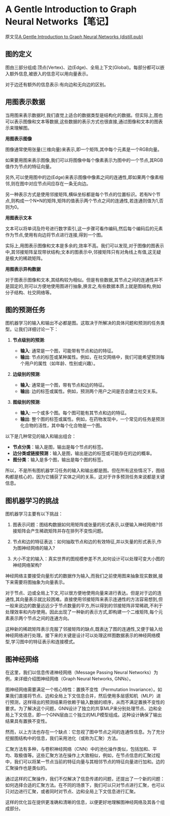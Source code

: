 # A Gentle Introduction to Graph Neural Networks【笔记】

原文见[A Gentle Introduction to Graph Neural Networks (distill.pub)](https://distill.pub/2021/gnn-intro/)

## 图的定义

图由三部分组成:顶点(Vertex)、边(Edge)、全局上下文(Global)。每部分都可以嵌入额外信息,被嵌入的信息可以用向量表示。

对于边还有额外的信息表示:有向边和无向边的区别。

## **用图表示数据**

当用图来表示数据时,我们直觉上适合的数据类型是结构化的数据。但实际上,图也可以表示图像和文本等数据,这些数据的表示方式也很直接,通过图像和文本的图表示来理解图。

**用图表示图像**

图像通常使用张量(三维向量)来表示,即一个矩阵,其中每个元素是一个RGB向量。 

如果要用图来表示图像,我们可以将图像中每个像素表示为图中的一个节点,其RGB值作为节点的特征向量。

另外,可以使用图中的边(Edge)来表示图像中像素之间的连通性,即如果两个像素相邻,则在图中对应节点间应存在一条无向边。

另一种表示方式是使用邻接矩阵,横纵坐标都是每个节点的位置标识。若有N个节点,则构成一个N*N的矩阵,矩阵的值表示两个节点之间的连通性,若连通则值为1,否则为0。

**用图表示文本**

文本可以将单词及符号进行数字索引,这一步骤可看作编码,然后每个编码后的元素作为节点,使用有向边将节点进行连接,得到一个图。

实际上,用图表示图像和文本是多余的,效率不高。我们可以发现,对于图像的图表示中,其邻接矩阵呈现带状结构;文本的图表示中,邻接矩阵只有对角线上有值,这无疑是极大的稀疏矩阵。

**用图表示异构数据** 

对于图表示图像和文本,其结构较为相似。但是有些数据,其节点之间的连通性并不是固定的,则可以方便地使用图进行抽象,换言之,有些数据本质上就是图结构,例如分子结构、社交网络等。

## 图的预测任务

图机器学习的输入和输出不必都是图。这取决于所解决的具体问题和预测的任务类型。让我们详细讨论一下：

1. **节点级别的预测**:
    - **输入**: 通常是一个图，可能带有节点和边的特征。
    - **输出**: 节点的标签或某种属性。例如，在社交网络中，我们可能希望预测每个用户的属性（如年龄、性别或兴趣）。

2. **边级别的预测**:
    - **输入**: 通常是一个图，带有节点和边的特征。
    - **输出**: 边的标签或属性。例如，预测两个用户之间是否会建立社交关系。

3. **图级别的预测**:
    - **输入**: 一个或多个图。每个图可能有其节点和边的特征。
    - **输出**: 整个图的标签或属性。例如，在药物发现中，一个常见的任务是预测化合物的活性，其中每个化合物是一个图。

以下是几种常见的输入和输出组合：
- **节点分类**：输入是图，输出是每个节点的标签。
- **边分类或链接预测**：输入是图，输出是边的标签或可能存在的边的概率。
- **图分类**：输入是多个图，输出是每个图的标签。

所以，不是所有图机器学习任务的输入和输出都是图。但在所有这些情况下，图结构都是核心的，因为它捕获了实体之间的关系，这对于许多预测任务来说都是关键信息。

## 图机器学习的挑战

图机器学习主要有以下挑战：

1. 图表示问题：图结构数据如何用矩阵或张量的形式表示,以便输入神经网络?邻接矩阵会产生稀疏矩阵并存在排列不变性问题。

2. 节点和边的特征表达：如何抽取节点和边的有效特征,并以矢量的形式表示,作为图神经网络的输入?

3. 大小不定的输入：真实世界的图规模参差不齐,如何设计可以处理可变大小图的神经网络架构?

神经网络主要接受向量形式的数据作为输入,而我们之前使用图来抽象现实数据,接下来需要将图抽象为向量表示。

对于节点、边或全局上下文,可以很方便地使用向量来进行表达。但是对于边的连通性,其向量表示就比较困难。直接使用邻接矩阵来表示连通性的方法容易想到,但一般来说边的数量远远少于节点数量的平方,所以得到的邻接矩阵非常稀疏,不利于处理效率和内存使用。因此出现了一种新的表示方式,即构建一个二维矩阵,每个元素表示两个节点之间的连通方向。

这种新的稀疏矩阵表示克服了邻接矩阵的缺点,既表达了图的连通性,又便于输入给神经网络进行处理。接下来的关键是设计可以处理这样图数据表示的神经网络模型,学习图中的特征表示和连接模式。

## 图神经网络

在这里，我们以信息传递神经网络（Message Passing Neural Networks）为例，来详细介绍图神经网络（Graph Neural Networks, GNNs）。

图神经网络需要满足一个核心特性：置换不变性（Permutation Invariance）。如果我们直接将节点、边和全局上下文信息合并，然后使用多层感知机（MLP）进行预测，这样得出的预测结果将依赖于输入数据的顺序，从而不满足置换不变性的要求。为了解决这个问题，GNN设计了独立的共享MLP来分别处理节点、边和全局上下文信息，即一个GNN层由三个独立的MLP模型组成。这种设计确保了输出结果具有置换不变性。

然而，以上方法也存在一个缺点：它忽视了图中节点之间的连通性信息。为了充分挖掘图结构中的信息，我们采用池化（或称为汇聚）方法。

汇聚方法有多种，与卷积神经网络（CNN）中的池化操作类似，包括加和、平均、取极值等。这些汇聚方法在操作上大致相似，例如，在节点信息的汇聚过程中，我们可以将某一节点当前的特征向量与其相邻节点的特征向量进行加和。边的汇聚操作也是类似的。

通过这样的汇聚操作，我们不仅解决了信息传递的问题，还提出了一个新的问题：如何选择合适的汇聚方法。在不同的场景下，我们可以只对节点进行汇聚，也可以只对边进行汇聚，或者同时对节点、边和全局上下文信息进行汇聚。

这样的优化旨在提供更准确和清晰的信息，以便更好地理解图神经网络及其各个组成部分。

